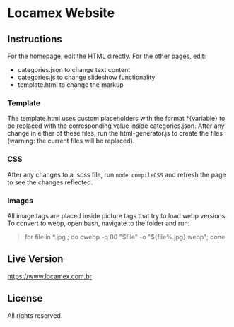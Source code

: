 # Locamex Website

## Instructions

For the homepage, edit the HTML directly.
For the other pages, edit:
-  categories.json to change text content
-  categories.js to change slideshow functionality
-  template.html to change the markup

### Template

The template.html uses custom placeholders with the format *{variable} to be replaced with the corresponding value inside categories.json. After any change in either of these files, run the html-generator.js to create the files (warning: the current files will be replaced).

### CSS

After any changes to a .scss file, run `node compileCSS` and refresh the page to see the changes reflected.

### Images

All image tags are placed inside picture tags that try to load webp versions.
To convert to webp, open bash, navigate to the folder and run:
> for file in *.jpg ; do cwebp -q 80 "$file" -o "${file%.jpg}.webp"; done

## Live Version

<https://www.locamex.com.br>

## License

All rights reserved.
